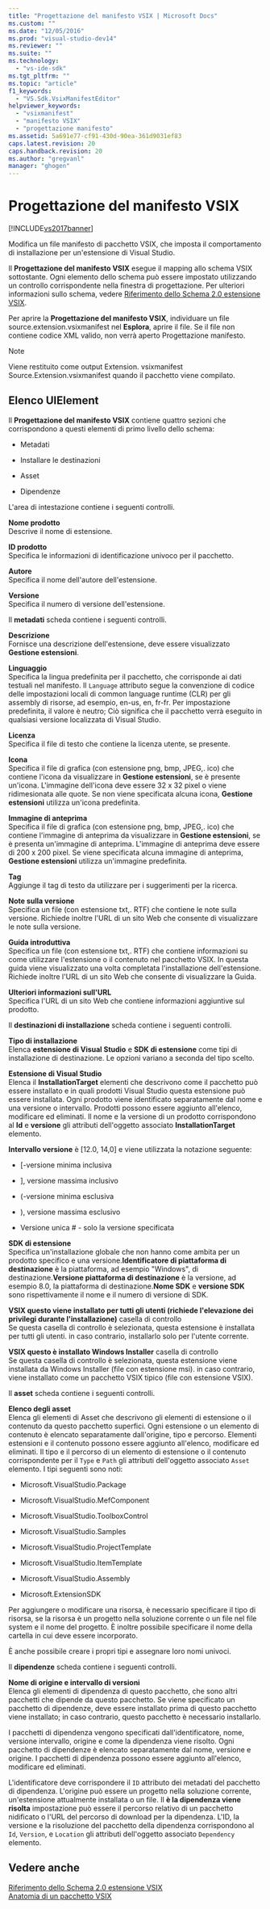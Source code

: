 ```yaml
---
title: "Progettazione del manifesto VSIX | Microsoft Docs"
ms.custom: ""
ms.date: "12/05/2016"
ms.prod: "visual-studio-dev14"
ms.reviewer: ""
ms.suite: ""
ms.technology: 
  - "vs-ide-sdk"
ms.tgt_pltfrm: ""
ms.topic: "article"
f1_keywords: 
  - "VS.Sdk.VsixManifestEditor"
helpviewer_keywords: 
  - "vsixmanifest"
  - "manifesto VSIX"
  - "progettazione manifesto"
ms.assetid: 5a691e77-cf91-430d-90ea-361d9031ef83
caps.latest.revision: 20
caps.handback.revision: 20
ms.author: "gregvanl"
manager: "ghogen"
---
```

# Progettazione del manifesto VSIX
[!INCLUDE[vs2017banner](../code-quality/includes/vs2017banner.md)]

Modifica un file manifesto di pacchetto VSIX, che imposta il comportamento di installazione per un'estensione di Visual Studio.  
  
 Il **Progettazione del manifesto VSIX** esegue il mapping allo schema VSIX sottostante. Ogni elemento dello schema può essere impostato utilizzando un controllo corrispondente nella finestra di progettazione. Per ulteriori informazioni sullo schema, vedere [Riferimento dello Schema 2.0 estensione VSIX](../extensibility/vsix-extension-schema-2-0-reference.md).  
  
 Per aprire la **Progettazione del manifesto VSIX**, individuare un file source.extension.vsixmanifest nel **Esplora**, aprire il file. Se il file non contiene codice XML valido, non verrà aperto Progettazione manifesto.  
  
> [!NOTE]
>  Viene restituito come output Extension. vsixmanifest Source.Extension.vsixmanifest quando il pacchetto viene compilato.  
  
## Elenco UIElement  
 Il **Progettazione del manifesto VSIX** contiene quattro sezioni che corrispondono a questi elementi di primo livello dello schema:  
  
-   Metadati  
  
-   Installare le destinazioni  
  
-   Asset  
  
-   Dipendenze  
  
 L'area di intestazione contiene i seguenti controlli.  
  
 **Nome prodotto**  
 Descrive il nome di estensione.  
  
 **ID prodotto**  
 Specifica le informazioni di identificazione univoco per il pacchetto.  
  
 **Autore**  
 Specifica il nome dell'autore dell'estensione.  
  
 **Versione**  
 Specifica il numero di versione dell'estensione.  
  
 Il **metadati** scheda contiene i seguenti controlli.  
  
 **Descrizione**  
 Fornisce una descrizione dell'estensione, deve essere visualizzato **Gestione estensioni**.  
  
 **Linguaggio**  
 Specifica la lingua predefinita per il pacchetto, che corrisponde ai dati testuali nel manifesto. Il `Language` attributo segue la convenzione di codice delle impostazioni locali di common language runtime \(CLR\) per gli assembly di risorse, ad esempio, en\-us, en, fr\-fr. Per impostazione predefinita, il valore è neutro; Ciò significa che il pacchetto verrà eseguito in qualsiasi versione localizzata di Visual Studio.  
  
 **Licenza**  
 Specifica il file di testo che contiene la licenza utente, se presente.  
  
 **Icona**  
 Specifica il file di grafica \(con estensione png, bmp, JPEG,. ico\) che contiene l'icona da visualizzare in **Gestione estensioni**, se è presente un'icona. L'immagine dell'icona deve essere 32 x 32 pixel o viene ridimesionata alle quote. Se non viene specificata alcuna icona, **Gestione estensioni** utilizza un'icona predefinita.  
  
 **Immagine di anteprima**  
 Specifica il file di grafica \(con estensione png, bmp, JPEG,. ico\) che contiene l'immagine di anteprima da visualizzare in **Gestione estensioni**, se è presenta un'immagine di anteprima. L'immagine di anteprima deve essere di 200 x 200 pixel. Se viene specificata alcuna immagine di anteprima, **Gestione estensioni** utilizza un'immagine predefinita.  
  
 **Tag**  
 Aggiunge il tag di testo da utilizzare per i suggerimenti per la ricerca.  
  
 **Note sulla versione**  
 Specifica un file \(con estensione txt,. RTF\) che contiene le note sulla versione. Richiede inoltre l'URL di un sito Web che consente di visualizzare le note sulla versione.  
  
 **Guida introduttiva**  
 Specifica un file \(con estensione txt,. RTF\) che contiene informazioni su come utilizzare l'estensione o il contenuto nel pacchetto VSIX. In questa guida viene visualizzato una volta completata l'installazione dell'estensione. Richiede inoltre l'URL di un sito Web che consente di visualizzare la Guida.  
  
 **Ulteriori informazioni sull'URL**  
 Specifica l'URL di un sito Web che contiene informazioni aggiuntive sul prodotto.  
  
 Il **destinazioni di installazione** scheda contiene i seguenti controlli.  
  
 **Tipo di installazione**  
 Elenca **estensione di Visual Studio** e **SDK di estensione** come tipi di installazione di destinazione. Le opzioni variano a seconda del tipo scelto.  
  
 **Estensione di Visual Studio**  
 Elenca il **InstallationTarget** elementi che descrivono come il pacchetto può essere installato e in quali prodotti Visual Studio questa estensione può essere installata. Ogni prodotto viene identificato separatamente dal nome e una versione o intervallo.  Prodotti possono essere aggiunto all'elenco, modificare ed eliminati. Il nome e la versione di un prodotto corrispondono al **Id** e **versione** gli attributi dell'oggetto associato **InstallationTarget** elemento.  
  
 **Intervallo versione** è \[12.0, 14,0\] e viene utilizzata la notazione seguente:  
  
-   \[\-versione minima inclusiva  
  
-   \], versione massima inclusivo  
  
-   \(\-versione minima esclusiva  
  
-   \), versione massima esclusivo  
  
-   Versione unica \# \- solo la versione specificata  
  
 **SDK di estensione**  
 Specifica un'installazione globale che non hanno come ambita per un prodotto specifico e una versione.**Identificatore di piattaforma di destinazione** è la piattaforma, ad esempio "Windows", di destinazione.**Versione piattaforma di destinazione** è la versione, ad esempio 8.0, la piattaforma di destinazione.**Nome SDK** e **versione SDK** sono rispettivamente il nome e il numero di versione di SDK.  
  
 **VSIX questo viene installato per tutti gli utenti \(richiede l'elevazione dei privilegi durante l'installazione\)** casella di controllo  
 Se questa casella di controllo è selezionata, questa estensione è installata per tutti gli utenti. in caso contrario, installarlo solo per l'utente corrente.  
  
 **VSIX questo è installato Windows Installer** casella di controllo  
 Se questa casella di controllo è selezionata, questa estensione viene installata da Windows Installer \(file con estensione msi\). in caso contrario, viene installato come un pacchetto VSIX tipico \(file con estensione VSIX\).  
  
 Il **asset** scheda contiene i seguenti controlli.  
  
 **Elenco degli asset**  
 Elenca gli elementi di Asset che descrivono gli elementi di estensione o il contenuto da questo pacchetto superfici. Ogni estensione o un elemento di contenuto è elencato separatamente dall'origine, tipo e percorso. Elementi estensioni e il contenuto possono essere aggiunto all'elenco, modificare ed eliminati. Il tipo e il percorso di un elemento di estensione o il contenuto corrispondente per il `Type` e `Path` gli attributi dell'oggetto associato `Asset` elemento. I tipi seguenti sono noti:  
  
-   Microsoft.VisualStudio.Package  
  
-   Microsoft.VisualStudio.MefComponent  
  
-   Microsoft.VisualStudio.ToolboxControl  
  
-   Microsoft.VisualStudio.Samples  
  
-   Microsoft.VisualStudio.ProjectTemplate  
  
-   Microsoft.VisualStudio.ItemTemplate  
  
-   Microsoft.VisualStudio.Assembly  
  
-   Microsoft.ExtensionSDK  
  
 Per aggiungere o modificare una risorsa, è necessario specificare il tipo di risorsa, se la risorsa è un progetto nella soluzione corrente o un file nel file system e il nome del progetto. È inoltre possibile specificare il nome della cartella in cui deve essere incorporato.  
  
 È anche possibile creare i propri tipi e assegnare loro nomi univoci.  
  
 Il **dipendenze** scheda contiene i seguenti controlli.  
  
 **Nome di origine e intervallo di versioni**  
 Elenca gli elementi di dipendenza di questo pacchetto, che sono altri pacchetti che dipende da questo pacchetto. Se viene specificato un pacchetto di dipendenze, deve essere installato prima di questo pacchetto viene installato; in caso contrario, questo pacchetto è necessario installarlo.  
  
 I pacchetti di dipendenza vengono specificati dall'identificatore, nome, versione intervallo, origine e come la dipendenza viene risolto. Ogni pacchetto di dipendenze è elencato separatamente dal nome, versione e origine. I pacchetti di dipendenza possono essere aggiunto all'elenco, modificare ed eliminati.  
  
 L'identificatore deve corrispondere il `ID` attributo dei metadati del pacchetto di dipendenza. L'origine può essere un progetto nella soluzione corrente, un'estensione attualmente installata o un file. Il **è la dipendenza viene risolta** impostazione può essere il percorso relativo di un pacchetto nidificato o l'URL del percorso di download per la dipendenza. L'ID, la versione e la risoluzione del pacchetto della dipendenza corrispondono al `Id`, `Version`, e `Location` gli attributi dell'oggetto associato `Dependency` elemento.  
  
## Vedere anche  
 [Riferimento dello Schema 2.0 estensione VSIX](../extensibility/vsix-extension-schema-2-0-reference.md)   
 [Anatomia di un pacchetto VSIX](../extensibility/anatomy-of-a-vsix-package.md)